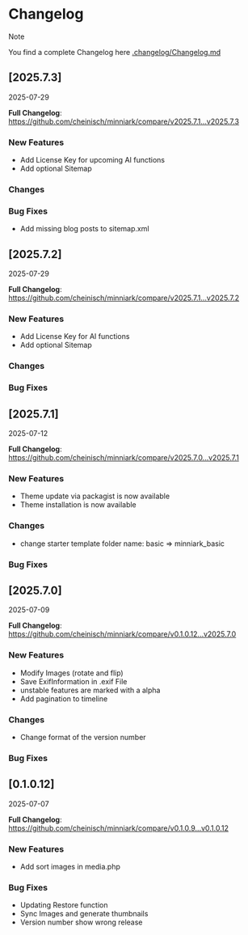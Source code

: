 # Changelog

> [!NOTE]
> You find a complete Changelog here [.changelog/Changelog.md](https://github.com/cheinisch/minniark/blob/main/.changelog/Changelog.md)

## [2025.7.3]
2025-07-29

**Full Changelog**: https://github.com/cheinisch/minniark/compare/v2025.7.1...v2025.7.3

### New Features
- Add License Key for upcoming AI functions
- Add optional Sitemap

### Changes

### Bug Fixes
- Add missing blog posts to sitemap.xml

## [2025.7.2]
2025-07-29

**Full Changelog**: https://github.com/cheinisch/minniark/compare/v2025.7.1...v2025.7.2

### New Features
- Add License Key for AI functions
- Add optional Sitemap

### Changes

### Bug Fixes

## [2025.7.1]
2025-07-12

**Full Changelog**: https://github.com/cheinisch/minniark/compare/v2025.7.0...v2025.7.1

### New Features
- Theme update via packagist is now available
- Theme installation is now available

### Changes
- change starter template folder name: basic => minniark_basic

### Bug Fixes

## [2025.7.0]
2025-07-09

**Full Changelog**: https://github.com/cheinisch/minniark/compare/v0.1.0.12...v2025.7.0

### New Features
- Modify Images (rotate and flip)
- Save ExifInformation in .exif File
- unstable features are marked with a alpha
- Add pagination to timeline

### Changes
- Change format of the version number

### Bug Fixes


## [0.1.0.12]
2025-07-07

**Full Changelog**: https://github.com/cheinisch/minniark/compare/v0.1.0.9...v0.1.0.12

### New Features
- Add sort images in media.php

### Bug Fixes
- Updating Restore function
- Sync Images and generate thumbnails
- Version number show wrong release
